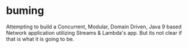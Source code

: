 # buming
Attempting to build a Concurrent, Modular, Domain Driven, Java 9 based Network application utilizing Streams &amp; Lambda's app. But its not clear if that is what it is going to be.
